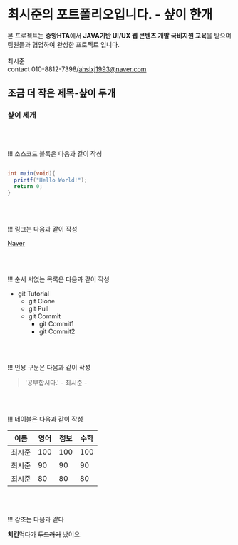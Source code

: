 # 최시준의 포트폴리오입니다. - 샾이 한개
본 프로젝트는 **중앙HTA**에서 **JAVA기반 UI/UX 웹 콘텐츠 개발 국비지원 교육**을 받으며 팀원들과 협업하여 완성한 프로젝트 입니다.<br><br>
최시준<br>
contact 010-8812-7398/ahslxj1993@naver.com<br>

## 조금 더 작은 제목-샾이 두개

### 샾이 세개

<br><br>

!!! 소스코드 블록은 다음과 같이 작성


```java

int main(void){
  printf("Hello World!");
  return 0;
}

```

<br><br>

!!! 링크는 다음과 같이 작성

[Naver](https://naver.com)

<br><br>

!!! 순서 서없는 목록은 다음과 같이 작성

* git Tutorial
  * git Clone
  * git Pull
  * git Commit
    * git Commit1
    * git Commit2
 
 <br><br>
 
!!!  인용 구문은 다음과 같이 작성
 
 > '공부합시다.' - 최시준 -
 
 <br><br>
 
 
!!! 테이블은 다음과 같이 작성
 
 이름|영어|정보|수학
 ---|---|---|---|
 최시준|100|100|100|
 최시준|90|90|90|
 최시준|80|80|80|
 
 <br><br>
 
!!! 강조는 다음과 같다
 
 **치킨**먹다가 ~~두드러기~~ 났어요.
 
 <br><br>
